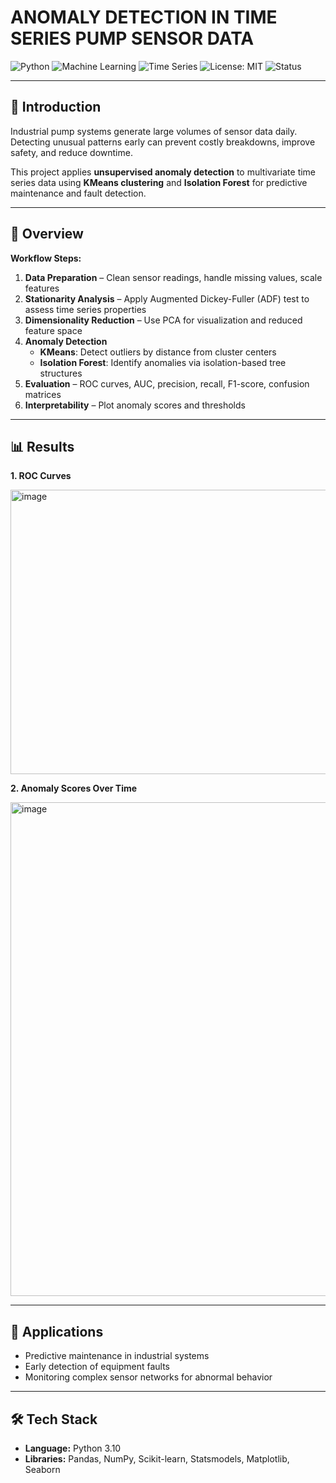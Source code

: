 # ANOMALY DETECTION IN TIME SERIES PUMP SENSOR DATA

![Python](https://img.shields.io/badge/Python-3.10-blue.svg)
![Machine Learning](https://img.shields.io/badge/Machine%20Learning-KMeans%20%7C%20Isolation%20Forest-brightgreen.svg)
![Time Series](https://img.shields.io/badge/Time%20Series-Analysis-orange.svg)
![License: MIT](https://img.shields.io/badge/License-MIT-green.svg)
![Status](https://img.shields.io/badge/Status-Active-success.svg)

---

## 📌 Introduction
Industrial pump systems generate large volumes of sensor data daily. Detecting unusual patterns early can prevent costly breakdowns, improve safety, and reduce downtime.  

This project applies **unsupervised anomaly detection** to multivariate time series data using **KMeans clustering** and **Isolation Forest** for predictive maintenance and fault detection.

---

## 📂 Overview
**Workflow Steps:**
1. **Data Preparation** – Clean sensor readings, handle missing values, scale features  
2. **Stationarity Analysis** – Apply Augmented Dickey-Fuller (ADF) test to assess time series properties  
3. **Dimensionality Reduction** – Use PCA for visualization and reduced feature space  
4. **Anomaly Detection**
   - **KMeans**: Detect outliers by distance from cluster centers  
   - **Isolation Forest**: Identify anomalies via isolation-based tree structures  
5. **Evaluation** – ROC curves, AUC, precision, recall, F1-score, confusion matrices  
6. **Interpretability** – Plot anomaly scores and thresholds

---

## 📊 Results

**1. ROC Curves**

<img width="567" height="455" alt="image" src="https://github.com/user-attachments/assets/78a6d5d3-8a77-4a4f-8da1-f0522d252ef0" />


**2. Anomaly Scores Over Time**

<img width="1190" height="790" alt="image" src="https://github.com/user-attachments/assets/4091ef6e-fa28-4026-a14b-ce414663f5ef" />


---

## 🚀 Applications
-  Predictive maintenance in industrial systems  
-  Early detection of equipment faults  
-  Monitoring complex sensor networks for abnormal behavior  

---

## 🛠 Tech Stack
- **Language:** Python 3.10  
- **Libraries:** Pandas, NumPy, Scikit-learn, Statsmodels, Matplotlib, Seaborn
